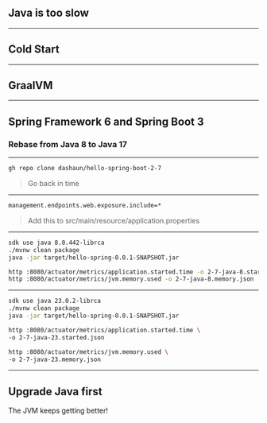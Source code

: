 ## Java is too slow

---

## Cold Start

---

## GraalVM

---

## Spring Framework 6 and Spring Boot 3

### Rebase from Java 8 to Java 17

---

```bash
gh repo clone dashaun/hello-spring-boot-2-7
```
> Go back in time

---

```bash
management.endpoints.web.exposure.include=*
```
>Add this to src/main/resource/application.properties

---

```bash
sdk use java 8.0.442-librca
./mvnw clean package
java -jar target/hello-spring-0.0.1-SNAPSHOT.jar

http :8080/actuator/metrics/application.started.time -o 2-7-java-8.started.json
http :8080/actuator/metrics/jvm.memory.used -o 2-7-java-8.memory.json
```

---

```bash
sdk use java 23.0.2-librca
./mvnw clean package
java -jar target/hello-spring-0.0.1-SNAPSHOT.jar

http :8080/actuator/metrics/application.started.time \
-o 2-7-java-23.started.json

http :8080/actuator/metrics/jvm.memory.used \
-o 2-7-java-23.memory.json
```

---

## Upgrade Java first

The JVM keeps getting better!
